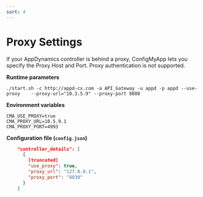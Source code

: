 ```yaml
---
sort: 4
---
```


# Proxy Settings

If your AppDynamics controller is behind a proxy, ConfigMyApp lets you specify the Proxy Host and Port. Proxy authentication is not supported. 

<b> Runtime parameters</b>

`./start.sh -c http://appd-cx.com -a API_Gateway -u appd -p appd --use-proxy 	--proxy-url="10.3.5.9" --proxy-port 8080`

<b>Environment variables</b>

```
CMA_USE_PROXY=true
CMA_PROXY_URL=10.5.9.1
CMA_PROXY_PORT=4993

```

<b>Configuration file (`config.json`)</b>

```json
    "controller_details": [
      {
        [truncated]
        "use_proxy": true,
        "proxy_url": "127.0.0.1",
        "proxy_port": "8030" 
      }
    ]
  
 ```
